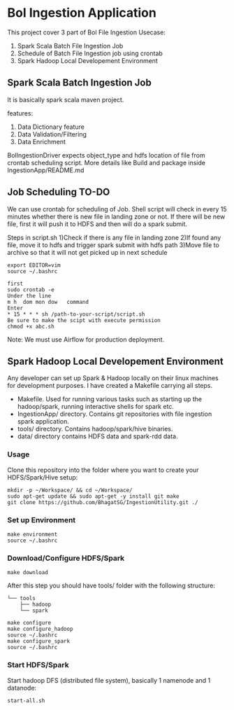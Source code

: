 # Bol Ingestion Application

This project cover 3 part of Bol File Ingestion Usecase:
1) Spark Scala Batch File Ingestion Job
2) Schedule of Batch File Ingestion job using crontab
3) Spark Hadoop Local Developement Environment

## Spark Scala Batch Ingestion Job
It is basically spark scala maven project.

features:
1) Data Dictionary feature
2) Data Validation/Filtering
3) Data Enrichment

BolIngestionDriver expects object_type and hdfs location of file from crontab scheduling script.
More details like Build and package inside IngestionApp/README.md


## Job Scheduling TO-DO
We can use crontab for scheduling of Job.
Shell script will check in every 15 minutes whether there is new file in landing zone or not. If there will be new file, first it will push it to HDFS and then will do a spark submit.

Steps in script.sh
1)Check if there is any file in landing zone
2)If found any file, move it to hdfs and trigger spark submit with hdfs path
3)Move file to archive so that it will not get picked up in next schedule

```
export EDITOR=vim
source ~/.bashrc
```
```
first
sudo crontab -e
Under the line
m h  dom mon dow   command
Enter
* 15 * * * sh /path-to-your-script/script.sh
Be sure to make the scipt with execute permission
chmod +x abc.sh
```

Note: We must use Airflow for production deployment. 


## Spark Hadoop Local Developement Environment
Any developer can set up Spark & Hadoop locally on their linux machines for development purposes.
I have created a Makefile carrying all steps.
* Makefile. Used for running various tasks such as starting up the hadoop/spark, running interactive shells for spark etc.
* IngestionApp/ directory. Contains git repositories with file ingestion spark application.
* tools/ directory. Contains hadoop/spark/hive binaries.
* data/ directory contains HDFS data and spark-rdd data.

### Usage

Clone this repository into the folder where you want to create your HDFS/Spark/Hive setup:
```
mkdir -p ~/Workspace/ && cd ~/Workspace/
sudo apt-get update && sudo apt-get -y install git make
git clone https://github.com/BhagatSG/IngestionUtility.git ./
```

### Set up Environment
```
make environment
source ~/.bashrc
```

### Download/Configure HDFS/Spark

```
make download
```

After this step you should have tools/ folder with the following structure:
```
└── tools
    ├── hadoop
    └── spark
```
```
make configure
make configure_hadoop
source ~/.bashrc
make configure_spark
source ~/.bashrc
```

### Start HDFS/Spark
Start hadoop DFS (distributed file system), basically 1 namenode and 1 datanode:
```
start-all.sh
```
